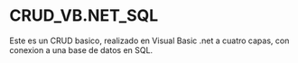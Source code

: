 # CRUD_VB.NET_SQL
Este es un CRUD basico, realizado en Visual Basic .net a cuatro capas, con conexion a una base de datos en SQL.
